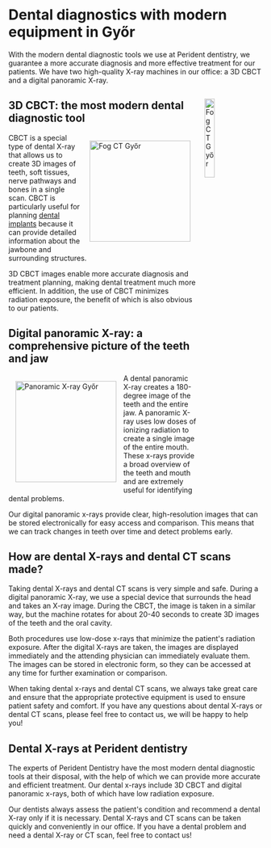 # Dental diagnostics with modern equipment in Győr
With the modern dental diagnostic tools we use at Perident dentistry, we guarantee a more accurate diagnosis and more effective treatment for our patients. We have two high-quality X-ray machines in our office: a 3D CBCT and a digital panoramic X-ray.

<img src="/img/dental-cbct.jpeg" alt="Fog CT Győr" classname="hidden lg:flex" width="20%" height="auto" style="float: right; margin: 14px ;"/>

## 3D CBCT: the most modern dental diagnostic tool
<img src="/img/dental-cbct.jpeg" alt="Fog CT Győr" classname="block lg:hidden" width="200" height="auto" style="float: right; margin: 14px;"/>

CBCT is a special type of dental X-ray that allows us to create 3D images of teeth, soft tissues, nerve pathways and bones in a single scan. CBCT is particularly useful for planning [dental implants](/fogimplantatum-gyor) because it can provide detailed information about the jawbone and surrounding structures.

3D CBCT images enable more accurate diagnosis and treatment planning, making dental treatment much more efficient. In addition, the use of CBCT minimizes radiation exposure, the benefit of which is also obvious to our patients.

## Digital panoramic X-ray: a comprehensive picture of the teeth and jaw

<img src="/img/panoramic-xray.jpg" alt="Panoramic X-ray Győr" width="200" height="auto" style="float: left; margin: 14px;"/>

A dental panoramic X-ray creates a 180-degree image of the teeth and the entire jaw. A panoramic X-ray uses low doses of ionizing radiation to create a single image of the entire mouth. These x-rays provide a broad overview of the teeth and mouth and are extremely useful for identifying dental problems.

Our digital panoramic x-rays provide clear, high-resolution images that can be stored electronically for easy access and comparison. This means that we can track changes in teeth over time and detect problems early.

## How are dental X-rays and dental CT scans made?
Taking dental X-rays and dental CT scans is very simple and safe. During a digital panoramic X-ray, we use a special device that surrounds the head and takes an X-ray image. During the CBCT, the image is taken in a similar way, but the machine rotates for about 20-40 seconds to create 3D images of the teeth and the oral cavity.

Both procedures use low-dose x-rays that minimize the patient's radiation exposure. After the digital X-rays are taken, the images are displayed immediately and the attending physician can immediately evaluate them. The images can be stored in electronic form, so they can be accessed at any time for further examination or comparison.

When taking dental x-rays and dental CT scans, we always take great care and ensure that the appropriate protective equipment is used to ensure patient safety and comfort. If you have any questions about dental X-rays or dental CT scans, please feel free to contact us, we will be happy to help you!

## Dental X-rays at Perident dentistry
The experts of Perident Dentistry have the most modern dental diagnostic tools at their disposal, with the help of which we can provide more accurate and efficient treatment. Our dental x-rays include 3D CBCT and digital panoramic x-rays, both of which have low radiation exposure.

Our dentists always assess the patient's condition and recommend a dental X-ray only if it is necessary. Dental X-rays and CT scans can be taken quickly and conveniently in our office. If you have a dental problem and need a dental X-ray or CT scan, feel free to contact us!
